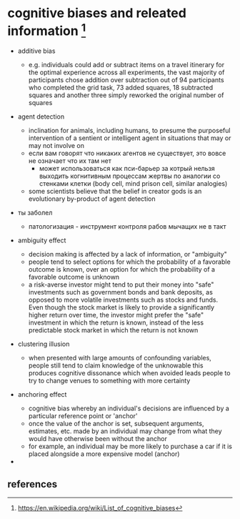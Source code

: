 # cognitive biases and releated information [^1]

- additive bias
  - e.g. individuals could add or subtract items on a travel itinerary for the optimal experience
    across all experiments, the vast majority of participants chose addition over subtraction
    out of 94 participants who completed the grid task, 73 added squares, 18 subtracted 
    squares and another three simply reworked the original number of squares

- agent detection
  - inclination for animals, including humans, to presume the purposeful intervention of a 
    sentient or intelligent agent in situations that may or may not involve on
  - если вам говорят что никаких агентов не существует, это вовсе не означает что их там нет
    - может использоваться как пси-барьер за котрый нельзя выходить когнитивным процессам жертвы
      по аналогии со стенками клетки (body cell, mind prison cell, similar analogies)
  - some scientists believe that the belief in creator gods is an evolutionary by-product of agent detection

- ты заболел
  - патологизация - инструмент контроля рабов мычащих не в такт
  
- ambiguity effect
  - decision making is affected by a lack of information, or "ambiguity"
  - people tend to select options for which the probability of a favorable outcome is known, 
    over an option for which the probability of a favorable outcome is unknown
  - a risk-averse investor might tend to put their money into "safe" investments such as government bonds 
    and bank deposits, as opposed to more volatile investments such as stocks and funds. Even though the 
    stock market is likely to provide a significantly higher return over time, the investor might prefer 
    the "safe" investment in which the return is known, instead of the less predictable stock market in 
    which the return is not known

- clustering illusion
  - when presented with large amounts of confounding variables, people still tend to claim knowledge 
    of the unknowable this produces cognitive dissonance which when avoided leads people to try to change 
    venues to something with more certainty

- anchoring effect
  - cognitive bias whereby an individual's decisions are influenced by a particular reference point or 'anchor'
  - once the value of the anchor is set, subsequent arguments, estimates, etc. made by an individual may change 
    from what they would have otherwise been without the anchor
  - for example, an individual may be more likely to purchase a car if it is placed alongside 
    a more expensive model (anchor)

- 


## references

[^1]: https://en.wikipedia.org/wiki/List_of_cognitive_biases
